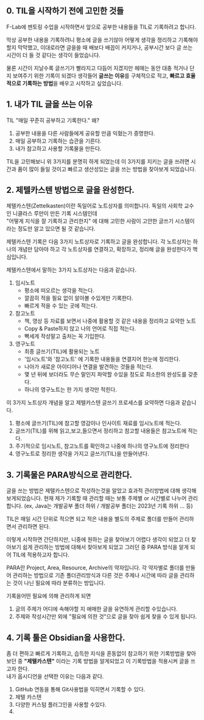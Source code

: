 ## 0. TIL을 시작하기 전에 고민한 것들


F-Lab에 멘토링 수업을 시작하면서 앞으로 공부한 내용들을 TIL로 기록하려고 합니다. 

막상 공부한 내용을 기록하려니 평소에 글을 쓰기않아 어떻게  생각을 졍리하고 기록해야 할지 막막했고, 이대로라면 글을쓸 때 배보다 배꼽이 커지거나, 공부시간 보다 글 쓰는 시간이 더 들 것 같다는 생각이 들었습니다.

물론 시간이 지날수록 글쓰기가 빨라지고 다듬어 지겠지만 헤매는 동안 대충 적거나 단지 보여주기 위한 기록이 되겠다 생각들어  **글쓰는 이유**를 구체적으로 적고, **빠르고 효율적으로 기록하는 방법**을 배우고 시작하고 싶었습니다. 

## 1.  내가 TIL 글을 쓰는 이유 

TIL "매일 꾸준히 공부하고 기록한다." 왜? 
1. 공부한 내용을 다른 사람들에게 공유할 만큼 익혔는가 증명한다. 
2. 매일 공부하고 기록하는 습관을 기른다.  
3. 내가 참고하고 사용할 기록물을 만든다. 

TIL을 고민해보니 위 3가지를 분명히 하게 되었는데 
이 3가지를 지키는 글을 쓰려면 시간과 품이 많이 들일 것이고 빠르고 생산성있는 글을 쓰는 방법을 찾아보게 되었습니다. 


## 2. 제텔카스텐 방법으로 글을 완성한다.   

제텔카스텐(Zettelkasten)이란 독일어로 노트상자를 의미합니다.
독일의 사회학 교수인 니클라스 루만이 만든 기록 시스템인데  
"어떻게 지식을 잘 기록하고 관리한지" 에 대해 고민한 사람이 고안한 글쓰기 시스템이라는 정도만 알고 있으면 될 것 같습니다. 

제텔카스텐 기록은 다음 3가지 노트상자로 기록하고 글을 완성합니다.
각 노트상자는 하나의 개념만 담아야 하고 
각 노트상자를 연결하고, 확장하고, 정리해 글을 완성한다가 핵심입니다. 

제텔카스텐에서 말하는 3가지 노트상자는 다음과 같습니다. 
1. 임시노트
	- 평소에 떠오르는 생각을 적는다.
	- 깔끔히 적을 필요 없이 알아볼 수있게만 기록한다. 
	- 빠르게 적을 수 있는 곳에 적는다.
2. 참고노트
	-  책, 영상 등 자료를 보면서 나중에 활용할 것 같은 내용을 정리하고 요약한 노트
	- Copy & Paste하지 않고 나의 언어로 직접 적는다.
	- 빡세게 작성말고 출처는 꼭 기입한다. 
3. 영구노트
	-  최종 글쓰기(TIL)에 활용되는 노트 
	- '임시노트'와 '참고노트' 에 기록한 내용들을 연결지어 한눈에 정리한다.
	- 나아가 새로운 아이디어나  연결을 발견하는 것들을 적는다.
	- 몇 년 뒤에 보더라도 무슨 말인지 파악할 수있을 정도로 최소한의 완성도를 갖춘다.
	- 하나의 영구노트는 한 가지 생각만 적힌다.
	

이 3가지 노트상자 개념을 알고 제텔카스텐 글쓰기 프로세스를 요약하면 다음과 같습니다.  
1. 평소에 글쓰기(TIL)에 참고할 영감이나 인사이트 재료를 임시노트에 적는다.
2. 글쓰기(TIL)를 위해 읽고,보고,들으면서 정리하고 참고할 내용들은 참고노트에 적는다.
3. 주기적으로 임시노트, 참고노트를 확인하고 나중에 하나의 영구노트에 정리한다 
4. 영구노트로 정리한 생각을 가지고 글쓰기(TIL)을 만들어낸다. 


## 3. 기록물은 PARA방식으로 관리한다. 

글을 쓰는 방법은 제텔카스텐으로 작성하는것을 알았고 효과적 관리방법에 대해 생각해 보게되었습니다. 현재 제가 기록할 때 관리할 때는 보통 주제별 or 시간별로 나누어 관리합니다. (ex, Java는 개발공부 폴더 하위 / 개발공부 폴더는 2023년 기록 하위 ... 등)

TIL은 매일 시간 단위로 적으면 되고 
적은 내용을  별도의 주제로 폴더를 만들어 관리하면서 관리하면 된다. 

이렇게 시작하면 간단하지만, 
니중에  원하는 글을 찾아보기 어렵다 생각이 되었고 더 찾아보기 쉽게 관리하는 방법에 대해서 찾아보게 되었고 그러던 중 PARA 방식을 알게 되어 TIL에 적용하고자 합니다.

PARA란 Project, Area, Resource, Archive의 약자입니다. 각 약자별로 폴더를 만들어 관리하는 방법으로 기존 폴더관리방식과 다른 것은 주제나 시간에 따라 글을 관리하는 것이 나닌 필요에 따라 분류하는 방입니다. 

기록을어떤 필요에 의해 관리하게 되면  

1. 글의 주제가 어디에 속해야할 지 애매한 글을 유연하게 관리할 수있습니다. 
2. 주제와 작성시간만 외에 "필요에 의한 것"으로 글을 찾아 쉽게 찾을 수 있게 됩니다. 



## 4. 기록 툴은 Obsidian을 사용한다.  


좀 더 편하고 빠르게 기록하고, 습득한 지식을 혼동없이 참고하기 위한 기록방법을 찾아보던 중 **"제텔카스텐"** 이라는 기록 방법을 알게되었고 이 기록방법을 적용시켜 글을 쓰고자 한다.  
내가 옵시디언을 선택한 이유는 다음과 같다.  
1. GitHub 연동을 통해 Git사용법을 익히면서 기록할 수 있다.
2. 제텔 카스텐
3. 다양한 커스텀 플러그인을 사용할 수있다. 
4. 

